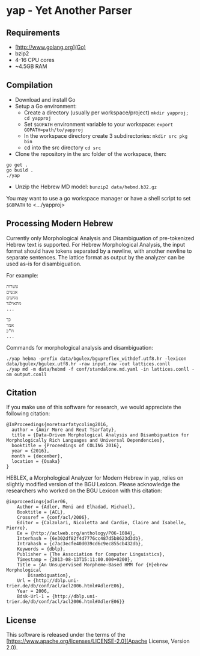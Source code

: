 yap - Yet Another Parser
===========

Requirements
-----------
- [http://www.golang.org](Go)
- bzip2
- 4-16 CPU cores
- ~4.5GB RAM 

Compilation
-----------
- Download and install Go
- Setup a Go environment:
    - Create a directory (usually per workspace/project) ``mkdir yapproj; cd yapproj``
    - Set ``$GOPATH`` environment variable to your workspace: ``export GOPATH=path/to/yapproj ``
    - In the workspace directory create 3 subdirectories: ``mkdir src pkg bin``
    - cd into the src directory ``cd src``
- Clone the repository in the src folder of the workspace, then:
```
go get .
go build .
./yap
```
- Unzip the Hebrew MD model: ``bunzip2 data/hebmd.b32.gz``

You may want to use a go workspace manager or have a shell script to set ``$GOPATH`` to <.../yapproj>

Processing Modern Hebrew
-----------
Currently only Morphological Analysis and Disambiguation of pre-tokenized Hebrew
text is supported. For Hebrew Morphological Analysis, the input format should
have tokens separated by a newline, with another newline to separate sentences.
The lattice format as output by the analyzer can be used as-is for
disambiguation.

For example:
```
עשרות
אנשים
מגיעים
מתאילנד
...

כך
אמר
ח"כ
...
```

Commands for morphological analysis and disambiguation:

```
./yap hebma -prefix data/bgulex/bgupreflex_withdef.utf8.hr -lexicon data/bgulex/bgulex.utf8.hr -raw input.raw -out lattices.conll
./yap md -m data/hebmd -f conf/standalone.md.yaml -in lattices.conll -om output.conll
```

Citation
-----------
If you make use of this software for research, we would appreciate the following citation:
```
@InProceedings{moretsarfatycoling2016,
  author = {Amir More and Reut Tsarfaty},
  title = {Data-Driven Morphological Analysis and Disambiguation for Morphologically Rich Languages and Universal Dependencies},
  booktitle = {Proceedings of COLING 2016},
  year = {2016},
  month = {december},
  location = {Osaka}
}
```

HEBLEX, a Morphological Analyzer for Modern Hebrew in yap, relies on slightly modified version of the BGU Lexicon. Please acknowledge the researchers who worked on the BGU Lexicon with this citation:
```
@inproceedings{adler06,
    Author = {Adler, Meni and Elhadad, Michael},
    Booktitle = {ACL},
    Crossref = {conf/acl/2006},
    Editor = {Calzolari, Nicoletta and Cardie, Claire and Isabelle, Pierre},
    Ee = {http://aclweb.org/anthology/P06-1084},
    Interhash = {6e302df82f4d7776cc487d5b8623d3db},
    Intrahash = {c7ac3ecfe40d039cd6c9ec855cb432db},
    Keywords = {dblp},
    Publisher = {The Association for Computer Linguistics},
    Timestamp = {2013-08-13T15:11:00.000+0200},
    Title = {An Unsupervised Morpheme-Based HMM for {H}ebrew Morphological
        Disambiguation},
    Url = {http://dblp.uni-trier.de/db/conf/acl/acl2006.html#AdlerE06},
    Year = 2006,
    Bdsk-Url-1 = {http://dblp.uni-trier.de/db/conf/acl/acl2006.html#AdlerE06}}
```

License
-----------
This software is released under the terms of the [https://www.apache.org/licenses/LICENSE-2.0](Apache License, Version 2.0).

